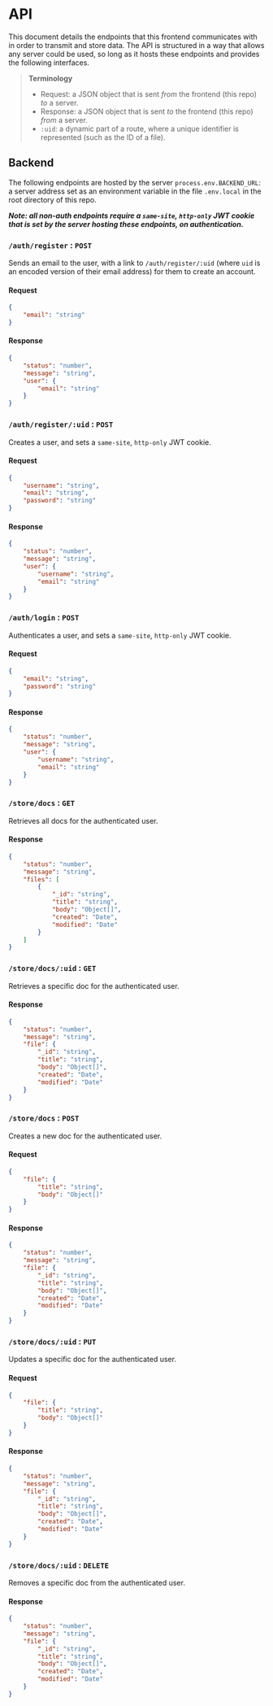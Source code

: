 # API

This document details the endpoints that this frontend communicates with in order to transmit and store data. The API is structured in a way that allows any server could be used, so long as it hosts these endpoints and provides the following interfaces.

> **Terminology**
>
> -  Request: a JSON object that is sent _from_ the frontend (this repo) _to_ a server.
> -  Response: a JSON object that is sent _to_ the frontend (this repo) _from_ a server.
> -  `:uid`: a dynamic part of a route, where a unique identifier is represented (such as the ID of a file).

## Backend

The following endpoints are hosted by the server `process.env.BACKEND_URL`: a server address set as an environment variable in the file `.env.local` in the root directory of this repo.

_**Note: all non-auth endpoints require a `same-site`, `http-only` JWT cookie that is set by the server hosting these endpoints, on authentication.**_

### `/auth/register` : `POST`

Sends an email to the user, with a link to `/auth/register/:uid` (where `uid` is an encoded version of their email address) for them to create an account.

#### Request

```json
{
	"email": "string"
}
```

#### Response

```json
{
	"status": "number",
	"message": "string",
	"user": {
		"email": "string"
	}
}
```

### `/auth/register/:uid` : `POST`

Creates a user, and sets a `same-site`, `http-only` JWT cookie.

#### Request

```json
{
	"username": "string",
	"email": "string",
	"password": "string"
}
```

#### Response

```json
{
	"status": "number",
	"message": "string",
	"user": {
		"username": "string",
		"email": "string"
	}
}
```

### `/auth/login` : `POST`

Authenticates a user, and sets a `same-site`, `http-only` JWT cookie.

#### Request

```json
{
	"email": "string",
	"password": "string"
}
```

#### Response

```json
{
	"status": "number",
	"message": "string",
	"user": {
		"username": "string",
		"email": "string"
	}
}
```

### `/store/docs` : `GET`

Retrieves all docs for the authenticated user.

#### Response

```json
{
	"status": "number",
	"message": "string",
	"files": [
		{
			"_id": "string",
			"title": "string",
			"body": "Object[]",
			"created": "Date",
			"modified": "Date"
		}
	]
}
```

### `/store/docs/:uid` : `GET`

Retrieves a specific doc for the authenticated user.

#### Response

```json
{
	"status": "number",
	"message": "string",
	"file": {
		"_id": "string",
		"title": "string",
		"body": "Object[]",
		"created": "Date",
		"modified": "Date"
	}
}
```

### `/store/docs` : `POST`

Creates a new doc for the authenticated user.

#### Request

```json
{
	"file": {
		"title": "string",
		"body": "Object[]"
	}
}
```

#### Response

```json
{
	"status": "number",
	"message": "string",
	"file": {
		"_id": "string",
		"title": "string",
		"body": "Object[]",
		"created": "Date",
		"modified": "Date"
	}
}
```

### `/store/docs/:uid` : `PUT`

Updates a specific doc for the authenticated user.

#### Request

```json
{
	"file": {
		"title": "string",
		"body": "Object[]"
	}
}
```

#### Response

```json
{
	"status": "number",
	"message": "string",
	"file": {
		"_id": "string",
		"title": "string",
		"body": "Object[]",
		"created": "Date",
		"modified": "Date"
	}
}
```

### `/store/docs/:uid` : `DELETE`

Removes a specific doc from the authenticated user.

#### Response

```json
{
	"status": "number",
	"message": "string",
	"file": {
		"_id": "string",
		"title": "string",
		"body": "Object[]",
		"created": "Date",
		"modified": "Date"
	}
}
```
